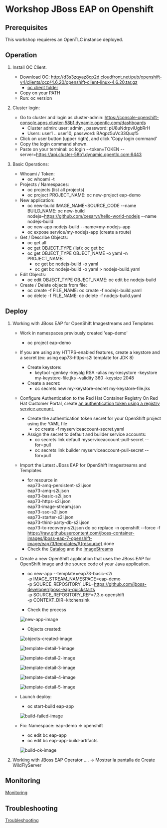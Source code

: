 # Workshop JBoss EAP on Openshift

## Prerequisites
This workshop requieres an OpenTLC instance deployed.

## Operation

1. Install OC Client.
    - Download OC: http://d3s3zqyaz8cp2d.cloudfront.net/pub/openshift-v4/clients/ocp/4.6.20/openshift-client-linux-4.6.20.tar.gz
      * [oc client folder](./tools/oc-client/)
    - Copy on your PATH
    - Run: oc version

2. Cluster login:
    - Go to cluster and login as cluster-admin: https://console-openshift-console.apps.cluster-58b1.dynamic.opentlc.com/dashboards
      * Cluster admin: user: admin , password: pU8uNdrpviUgbRrH
      * Users:  user1 .. user10, password: BAqpz5uVc33Quqf5
    - Click on user button (upper rigth), and click 'Copy login command'
    - Copy the login command shown.
    - Paste on your terminal: oc login --token=TOKEN --server=https://api.cluster-58b1.dynamic.opentlc.com:6443


3. Basic Operations:
    - Whoami / Token: 
      * oc whoami -t
    - Projects / Namespaces:
      * oc projects (list all projects)
      * oc project PROJECT_NAME: oc new-project eap-demo
    - New application:
      * oc new-build IMAGE_NAME~SOURCE_CODE --name BUILD_NAME: oc new-build nodejs~https://github.com/cesarvr/hello-world-nodejs --name nodejs-build
      * oc new-app nodejs-build --name=my-nodejs-app
      * oc expose service/my-nodejs-app  (create a route)
    - Get / Describe Objects:
      * oc get all
      * oc get OBJECT_TYPE (list): oc get bc
      * oc get OBJECT_TYPE OBJECT_NAME -o yaml -n PROJECT_NAME: 
        * oc get bc nodejs-build -o yaml
        * oc get bc nodejs-build -o yaml > nodejs-build.yaml
    - Edit Objects:
      * oc edit OBJECT_TYPE OBJECT_NAME: oc edit bc nodejs-build
    - Create / Delete objects from file:
      * oc create -f FILE_NAME: oc create -f nodejs-build.yaml
      * oc delete -f FILE_NAME: oc delete -f nodejs-build.yaml


## Deploy
1. Working with JBoss EAP for OpenShift Imagestreams and Templates
    - Work in namespaces previously created 'eap-demo'
      * oc project eap-demo
    - If you are using any HTTPS-enabled features, create a keystore and a secret (ex: using eap73-https-s2i template for JDK 8)
      * Create keystore:
        + keytool -genkey -keyalg RSA -alias my-kesystore -keystore my-keystore-file.jks -validity 360 -keysize 2048
      * Create a secret: 
        + oc secrets new my-keystore-secret my-keystore-file.jks
    - Configure Authentication to the Red Hat Container Registry
      On Red Hat Customer Portal, create [an authentication token using a registry service account.](https://access.redhat.com/RegistryAuthentication)
      * Create the authentication token secret for your OpenShift project using the YAML file
        + oc create -f myserviceaccount-secret.yaml
      * Assign the secret to default and builder service accounts:
        + oc secrets link default myserviceaccount-pull-secret --for=pull
        + oc secrets link builder myserviceaccount-pull-secret --for=pull

    - Import the Latest JBoss EAP for OpenShift Imagestreams and Templates
      * for resource in \
          eap73-amq-persistent-s2i.json \
          eap73-amq-s2i.json \
          eap73-basic-s2i.json \
          eap73-https-s2i.json \
          eap73-image-stream.json \
          eap73-sso-s2i.json \
          eap73-starter-s2i.json \
          eap73-third-party-db-s2i.json \
          eap73-tx-recovery-s2i.json
        do
          oc replace -n openshift --force -f \
        https://raw.githubusercontent.com/jboss-container-images/jboss-eap-7-openshift-image/eap73/templates/${resource}
        done
      * Check the [Catalog](https://console-openshift-console.apps.cluster-58b1.dynamic.opentlc.com/catalog) and the [ImageStreams](https://console-openshift-console.apps.cluster-58b1.dynamic.opentlc.com/k8s/ns/openshift/imagestreams)

    - Create a new OpenShift application that uses the JBoss EAP for OpenShift image and the source code of your Java application.
      * oc new-app --template=eap73-basic-s2i \
      -p IMAGE_STREAM_NAMESPACE=eap-demo \
      -p SOURCE_REPOSITORY_URL=https://github.com/jboss-developer/jboss-eap-quickstarts \
      -p SOURCE_REPOSITORY_REF=7.3.x-openshift \
      -p CONTEXT_DIR=kitchensink

      * Check the process 
      
      ![new-app-image](./images/new-app-image.png)

      * Objects created: 
     
      ![objects-created-image](./images/objects-created-image.png)
     
      ![template-detail-1-image](./images/template-detail-1-image.png)
     
      ![template-detail-2-image](./images/template-detail-2-image.png)
     
      ![template-detail-3-image](./images/template-detail-3-image.png)
     
      ![template-detail-4-image](./images/template-detail-4-image.png)

      ![template-detail-5-image](./images/template-detail-5-image.png)
      
    - Launch deploy:
      * oc start-build eap-app

      ![build-failed-image](./images/build-failed-image.png)

    - Fix: Namespace: eap-demo => openshift
      * oc edit bc eap-app
      * oc edit bc eap-app-build-artifacts

      ![build-ok-image](./images/build-ok-image.png)

2. Working with JBoss EAP  Operator
....
-> Mostrar la pantalla de Create WildFlyServer


## Monitoring

  [Monitoring](./monitoring/README.md)

##  Troubleshooting

  [Troubleshooting](./troubleshooting/README.md)



